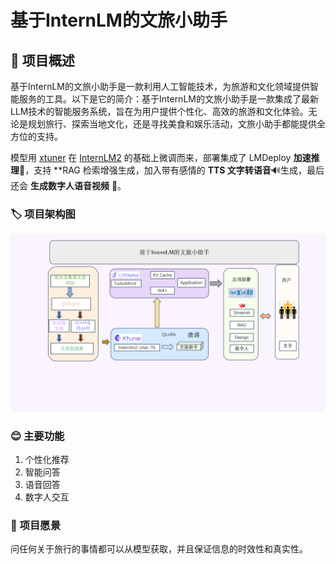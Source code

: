 # 基于InternLM的文旅小助手

## 📖 项目概述
基于InternLM的文旅小助手是一款利用人工智能技术，为旅游和文化领域提供智能服务的工具。以下是它的简介：基于InternLM的文旅小助手是一款集成了最新LLM技术的智能服务系统，旨在为用户提供个性化、高效的旅游和文化体验。无论是规划旅行、探索当地文化，还是寻找美食和娱乐活动，文旅小助手都能提供全方位的支持。

模型用 [xtuner](https://github.com/InternLM/xtuner) 在 [InternLM2](https://github.com/InternLM/InternLM) 的基础上微调而来，部署集成了 LMDeploy **加速推理**🚀，支持 **RAG 检索增强生成，加入带有感情的 **TTS 文字转语音**🔊生成，最后还会 **生成数字人语音视频** 🦸。

### 🏷️ 项目架构图
<p align="center">
    <img src="./架构图.png" alt="alt text" >
</p>

### 😊 主要功能
1. 个性化推荐
2. 智能问答
3. 语音回答
4. 数字人交互

### 🚩 项目愿景
问任何关于旅行的事情都可以从模型获取，并且保证信息的时效性和真实性。
